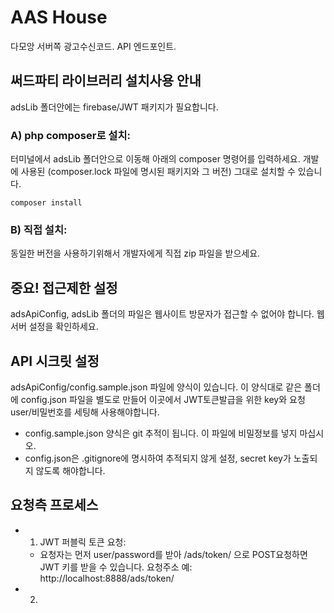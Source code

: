 # AAS House
다모앙 서버쪽 광고수신코드. API 엔드포인트.

## 써드파티 라이브러리 설치사용 안내

adsLib 폴더안에는 firebase/JWT 패키지가 필요합니다.

### A) php composer로 설치:
터미널에서 adsLib 폴더안으로 이동해 아래의 composer 명령어를 입력하세요. 개발에 사용된 (composer.lock 파일에 명시된 패키지와 그 버전) 그대로 설치할 수 있습니다.

`composer install`

### B) 직접 설치:
동일한 버전을 사용하기위해서 개발자에게 직접 zip 파일을 받으세요.

## 중요! 접근제한 설정
adsApiConfig, adsLib 폴더의 파일은 웹사이트 방문자가 접근할 수 없어야 합니다. 웹서버 설정을 확인하세요.

## API 시크릿 설정
adsApiConfig/config.sample.json 파일에 양식이 있습니다. 이 양식대로 같은 폴더에 config.json 파일을 별도로 만들어 이곳에서 JWT토큰발급을 위한 key와 요청user/비밀번호를 세팅해 사용해야합니다.

* config.sample.json 양식은 git 추적이 됩니다. 이 파일에 비밀정보를 넣지 마십시오. 
* config.json은 .gitignore에 명시하여 추적되지 않게 설정, secret key가 노출되지 않도록 해야합니다.

## 요청측 프로세스
* 1) JWT 퍼블릭 토큰 요청:
    * 요청자는 먼저 user/password를 받아 /ads/token/ 으로 POST요청하면 JWT 키를 받을 수 있습니다. 요청주소 예: http://localhost:8888/ads/token/

* 2) 